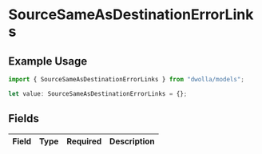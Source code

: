 # SourceSameAsDestinationErrorLinks

## Example Usage

```typescript
import { SourceSameAsDestinationErrorLinks } from "dwolla/models";

let value: SourceSameAsDestinationErrorLinks = {};
```

## Fields

| Field       | Type        | Required    | Description |
| ----------- | ----------- | ----------- | ----------- |